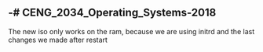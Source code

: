 -# CENG_2034_Operating_Systems-2018
-
 The new iso only works on the ram, because we are using initrd and the last changes we made after restart
